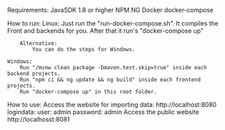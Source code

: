 Requirements:
	JavaSDK 1.8 or higher
	NPM
	NG
	Docker
	docker-compose

How to run:
	Linux:
		Just run the "run-docker-compose.sh". It compiles the Front and backends for you.
		After that it run's "docker-compose up"
	
		Alternative:
			You can do the steps for Windows.
	
	Windows:
		Run "/mvnw clean package -Dmaven.test.skip=true" inside each backend projects.
		Run "npm ci && ng update && ng build" inside each frontend projects.
		Run "docker-compose up" in this root folder.


How to use:
	Access the website for importing data:
		http://localhost:8080
			logindata:
				user: admin
				password: admin
	Access the public website
		http://localhosst:8081

